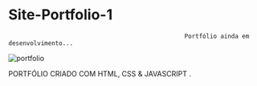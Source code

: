 # Site-Portfolio-1
                                                     Portfólio ainda em desenvolvimento...
 
![portfolio](https://user-images.githubusercontent.com/99387388/173242699-6214b025-bebc-48f9-b48b-07d93631e06d.png)

PORTFÓLIO CRIADO COM HTML, CSS & JAVASCRIPT .
